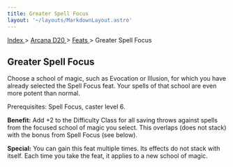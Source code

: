 ```yaml
---
title: Greater Spell Focus
layout: '~/layouts/MarkdownLayout.astro'
---
```


[ Index ](/) > [ Arcana D20 ](/arcana.d20.srd) > [ Feats ](/arcana.d20.srd/feats) > Greater Spell Focus

##  Greater Spell Focus

Choose a school of magic, such as Evocation or Illusion, for which you have
already selected the Spell Focus feat. Your spells of that school are even
more potent than normal.

Prerequisites: Spell Focus, caster level 6.

**Benefit:** Add +2 to the Difficulty Class for all saving throws against
spells from the focused school of magic you select. This overlaps (does not
stack) with the bonus from Spell Focus (see below).

**Special:** You can gain this feat multiple times. Its effects do not stack
with itself. Each time you take the feat, it applies to a new school of magic.

